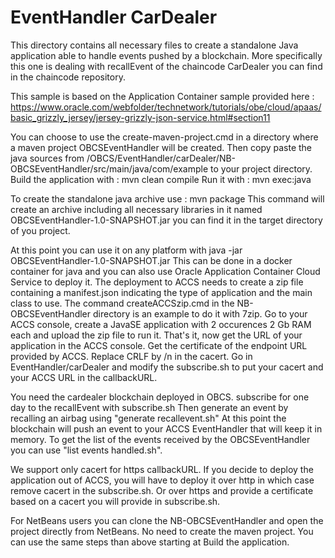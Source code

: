 # EventHandler CarDealer

This directory contains all necessary files to create a standalone Java application able to handle events pushed by a blockchain.
More specifically this one is dealing with recallEvent of the chaincode CarDealer you can find in the chaincode repository.

This sample is based on the Application Container sample provided here :
https://www.oracle.com/webfolder/technetwork/tutorials/obe/cloud/apaas/basic_grizzly_jersey/jersey-grizzly-json-service.html#section11

You can choose to use the create-maven-project.cmd in a directory where a maven project OBCSEventHandler will be created.
Then copy paste the java sources from /OBCS/EventHandler/carDealer/NB-OBCSEventHandler/src/main/java/com/example to your project directory.
Build the application with :
mvn clean compile
Run it with :
mvn exec:java

To create the standalone java archive use :
mvn package
This command will create an archive including all necessary libraries in it named OBCSEventHandler-1.0-SNAPSHOT.jar you can find it in the 
target directory of you project.

At this point you can use it on any platform with java -jar OBCSEventHandler-1.0-SNAPSHOT.jar
This can be done in a docker container for java and you can also use Oracle Application Container Cloud Service to deploy it.
The deployment to ACCS needs to create a zip file containing a manifest.json indicating the type of application and the main class to use.
The command createACCSzip.cmd in the NB-OBCSEventHandler directory is an example to do it with 7zip.
Go to your ACCS console, create a JavaSE application with 2 occurences 2 Gb RAM each and upload the zip file to run it.
That's it, now get the URL of your application in the ACCS console.
Get the certificate of the endpoint URL provided by ACCS.
Replace CRLF by /n in the cacert.
Go in EventHandler/carDealer and modify the subscribe.sh to put your cacert and your ACCS URL in the callbackURL.

You need the cardealer blockchain deployed in OBCS.
subscribe for one day to the recallEvent with subscribe.sh
Then generate an event by recalling an airbag using "generate recallevent.sh"
At this point the blockchain will push an event to your ACCS EventHandler that will keep it in memory.
To get the list of the events received by the OBCSEventHandler you can use "list events handled.sh".

We support only cacert for https callbackURL. If you decide to deploy the application out of ACCS, you will have to deploy it over http in which
case remove cacert in the subscribe.sh. Or over https and provide a certificate based on a cacert you will provide in subscribe.sh.

For NetBeans users you can clone the NB-OBCSEventHandler and open the project directly from NetBeans. No need to create the maven project. You can use
the same steps than above starting at Build the application.